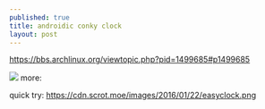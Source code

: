 ```yaml
---
published: true
title: androidic conky clock
layout: post
---
```

<https://bbs.archlinux.org/viewtopic.php?pid=1499685#p1499685>

<img src="https://raw.githubusercontent.com/easysid/conky_configs/master/min_clock/min_clock.png">
more:  
<https://github.com/easysid/conky_configs>

quick try:
<https://cdn.scrot.moe/images/2016/01/22/easyclock.png>
